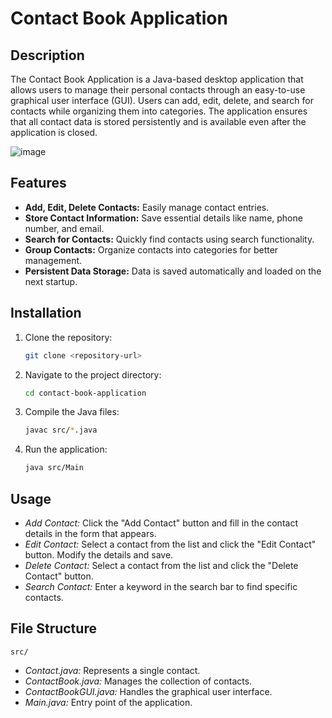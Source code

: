 # Contact Book Application

## Description

The Contact Book Application is a Java-based desktop application that allows users to manage their personal contacts through an easy-to-use graphical user interface (GUI). Users can add, edit, delete, and search for contacts while organizing them into categories. The application ensures that all contact data is stored persistently and is available even after the application is closed.

![image](https://github.com/user-attachments/assets/f35e2190-a1a4-4443-8210-a8b912f7aff6)

## Features

- **Add, Edit, Delete Contacts:** Easily manage contact entries.
- **Store Contact Information:** Save essential details like name, phone number, and email.
- **Search for Contacts:** Quickly find contacts using search functionality.
- **Group Contacts:** Organize contacts into categories for better management.
- **Persistent Data Storage:** Data is saved automatically and loaded on the next startup.

## Installation

1. Clone the repository:
   ```bash
   git clone <repository-url>

2. Navigate to the project directory:
   ```bash
   cd contact-book-application

3. Compile the Java files:
   ```bash
   javac src/*.java
4. Run the application:
   ```bash
   java src/Main

## Usage

- *Add Contact:* Click the "Add Contact" button and fill in the contact details in the form that appears.
- *Edit Contact:* Select a contact from the list and click the "Edit Contact" button. Modify the details and save.
- *Delete Contact:* Select a contact from the list and click the "Delete Contact" button.
- *Search Contact:* Enter a keyword in the search bar to find specific contacts.

## File Structure

`src/`

- *Contact.java:* Represents a single contact.
- *ContactBook.java:* Manages the collection of contacts.
- *ContactBookGUI.java:* Handles the graphical user interface.
- *Main.java:* Entry point of the application.
